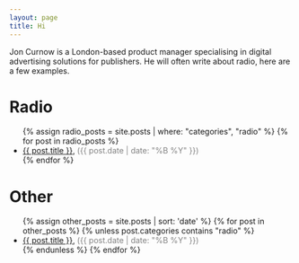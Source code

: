 ```yaml
---
layout: page
title: Hi
---
```


Jon Curnow is a London-based product manager specialising in digital advertising solutions for publishers. He will often write about radio, here are a few examples.

<h1>Radio</h1>
<ul>
  {% assign radio_posts = site.posts | where: "categories", "radio" %}
  {% for post in radio_posts %}
    <li>
      <a href="{{ post.url }}">{{ post.title }}</a>, <span style="font-size: 14px; color: #828282;">({{ post.date | date: "%B %Y" }})</span>
    </li>
  {% endfor %}
</ul>

<h1>Other</h1>
<ul>
  {% assign other_posts = site.posts | sort: 'date' %}
  {% for post in other_posts %}
    {% unless post.categories contains "radio" %}
      <li>
        <a href="{{ post.url }}">{{ post.title }}</a>, <span style="font-size: 14px; color: #828282;">({{ post.date | date: "%B %Y" }})</span>
      </li>
    {% endunless %}
  {% endfor %}
</ul>

<!-- original code 
<ul>
  {% for post in site.posts %}
    <li>
      <a href="{{ post.url }}">{{ post.title }}</a>, ({{ post.date | date: "%B %Y" }})
    </li>
  {% endfor %}
</ul>
-->
